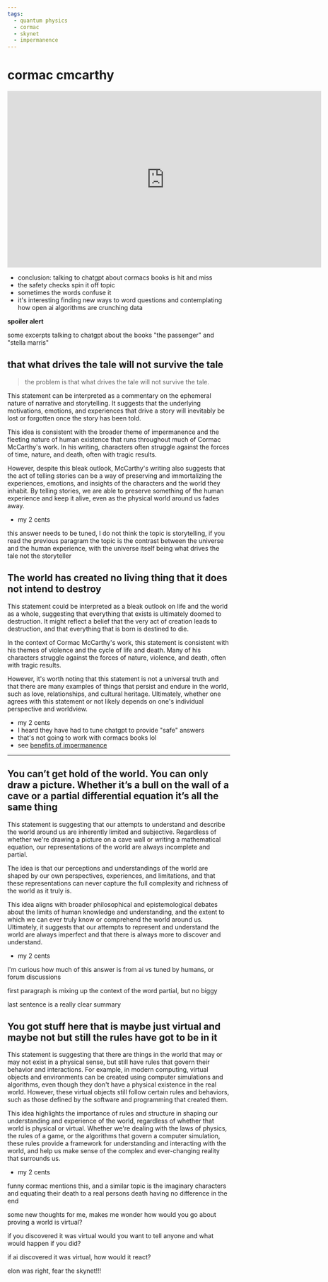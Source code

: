 ```yaml
---
tags:
  - quantum physics
  - cormac
  - skynet 
  - impermanence 
---
```

# cormac cmcarthy

<iframe width="710" height="399" src="https://www.youtube.com/embed/wfYr5zF-oNs" title="EXCLUSIVE: Dialogue with Cormac McCarthy About Science, on the occasion of his newest book releases" frameborder="0" allow="accelerometer; autoplay; clipboard-write; encrypted-media; gyroscope; picture-in-picture; web-share" allowfullscreen></iframe>

- conclusion: talking to chatgpt about cormacs books is hit and miss
- the safety checks spin it off topic
- sometimes the words confuse it
- it's interesting finding new ways to word questions and contemplating how open ai algorithms are crunching data

**spoiler alert**

some excerpts talking to chatgpt about the books "the passenger" and "stella marris"

## that what drives the tale will not survive the tale

> the problem is that what drives the tale will not survive the tale.

This statement can be interpreted as a commentary on the ephemeral nature of narrative and storytelling. It suggests that the underlying motivations, emotions, and experiences that drive a story will inevitably be lost or forgotten once the story has been told.

This idea is consistent with the broader theme of impermanence and the fleeting nature of human existence that runs throughout much of Cormac McCarthy's work. In his writing, characters often struggle against the forces of time, nature, and death, often with tragic results.

However, despite this bleak outlook, McCarthy's writing also suggests that the act of telling stories can be a way of preserving and immortalizing the experiences, emotions, and insights of the characters and the world they inhabit. By telling stories, we are able to preserve something of the human experience and keep it alive, even as the physical world around us fades away.

- my 2 cents

this answer needs to be tuned, I do not think the topic is storytelling, if you read the previous paragram the topic is the contrast between the universe and the human experience, with the universe itself being what drives the tale not the storyteller

## The world has created no living thing that it does not intend to destroy

This statement could be interpreted as a bleak outlook on life and the world as a whole, suggesting that everything that exists is ultimately doomed to destruction. It might reflect a belief that the very act of creation leads to destruction, and that everything that is born is destined to die.

In the context of Cormac McCarthy's work, this statement is consistent with his themes of violence and the cycle of life and death. Many of his characters struggle against the forces of nature, violence, and death, often with tragic results.

However, it's worth noting that this statement is not a universal truth and that there are many examples of things that persist and endure in the world, such as love, relationships, and cultural heritage. Ultimately, whether one agrees with this statement or not likely depends on one's individual perspective and worldview.

- my 2 cents
- I heard they have had to tune chatgpt to provide "safe" answers
- that's not going to work with cormacs books lol
- see [benefits of impermanence](impermanence.md)

---

## You can’t get hold of the world. You can only draw a picture. Whether it’s a bull on the wall of a cave or a partial differential equation it’s all the same thing

This statement is suggesting that our attempts to understand and describe the world around us are inherently limited and subjective. Regardless of whether we're drawing a picture on a cave wall or writing a mathematical equation, our representations of the world are always incomplete and partial.

The idea is that our perceptions and understandings of the world are shaped by our own perspectives, experiences, and limitations, and that these representations can never capture the full complexity and richness of the world as it truly is.

This idea aligns with broader philosophical and epistemological debates about the limits of human knowledge and understanding, and the extent to which we can ever truly know or comprehend the world around us. Ultimately, it suggests that our attempts to represent and understand the world are always imperfect and that there is always more to discover and understand.

- my 2 cents

I'm curious how much of this answer is from ai vs tuned by humans, or forum discussions

first paragraph is mixing up the context of the word partial, but no biggy

last sentence is a really clear summary

## You got stuff here that is maybe just virtual and maybe not but still the rules have got to be in it

This statement is suggesting that there are things in the world that may or may not exist in a physical sense, but still have rules that govern their behavior and interactions. For example, in modern computing, virtual objects and environments can be created using computer simulations and algorithms, even though they don't have a physical existence in the real world. However, these virtual objects still follow certain rules and behaviors, such as those defined by the software and programming that created them.

This idea highlights the importance of rules and structure in shaping our understanding and experience of the world, regardless of whether that world is physical or virtual. Whether we're dealing with the laws of physics, the rules of a game, or the algorithms that govern a computer simulation, these rules provide a framework for understanding and interacting with the world, and help us make sense of the complex and ever-changing reality that surrounds us.

- my 2 cents

funny cormac mentions this, and a similar topic is the imaginary characters and equating their death to a real persons death having no difference in the end

some new thoughts for me, makes me wonder how would you go about proving a world is virtual?

if you discovered it was virtual would you want to tell anyone and what would happen if you did?

if ai discovered it was virtual, how would it react?

elon was right, fear the skynet!!!
